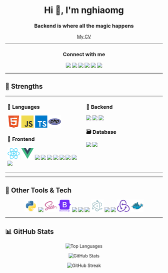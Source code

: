 <h1 align="center">Hi 👋, I'm nghiaomg</h1>
<h3 align="center">Backend is where all the magic happens</h3>
<p align="center">
  <a href="https://nghiaomg.site/" target="_blank">My CV</a>
</p>

---

<h3 align="center">Connect with me</h3>
<p align="center">
  <a href="https://codepen.io/nghiaomg" target="_blank"><img src="https://raw.githubusercontent.com/rahuldkjain/github-profile-readme-generator/master/src/images/icons/Social/codepen.svg" height="30" /></a>
  <a href="https://twitter.com/nghiaomg" target="_blank"><img src="https://raw.githubusercontent.com/rahuldkjain/github-profile-readme-generator/master/src/images/icons/Social/twitter.svg" height="30" /></a>
  <a href="https://stackoverflow.com/users/19759769" target="_blank"><img src="https://raw.githubusercontent.com/rahuldkjain/github-profile-readme-generator/master/src/images/icons/Social/stack-overflow.svg" height="30" /></a>
  <a href="https://fb.com/ltn166" target="_blank"><img src="https://raw.githubusercontent.com/rahuldkjain/github-profile-readme-generator/master/src/images/icons/Social/facebook.svg" height="30" /></a>
  <a href="https://instagram.com/nghiaomg" target="_blank"><img src="https://raw.githubusercontent.com/rahuldkjain/github-profile-readme-generator/master/src/images/icons/Social/instagram.svg" height="30" /></a>
  <a href="https://www.youtube.com/c/nghiaomg" target="_blank"><img src="https://raw.githubusercontent.com/rahuldkjain/github-profile-readme-generator/master/src/images/icons/Social/youtube.svg" height="30" /></a>
</p>

---

## 💪 Strengths

<table align="center">
<tr>
<td valign="top" width="50%">

### 🧠 Languages
<p>
  <img src="https://raw.githubusercontent.com/devicons/devicon/master/icons/html5/html5-original.svg" width="40" />
  <img src="https://raw.githubusercontent.com/devicons/devicon/master/icons/javascript/javascript-original.svg" width="40" />
  <img src="https://raw.githubusercontent.com/devicons/devicon/master/icons/typescript/typescript-original.svg" width="40" />
  <img src="https://raw.githubusercontent.com/devicons/devicon/master/icons/php/php-original.svg" width="40" />
</p>

### 🎨 Frontend
<p>
  <img src="https://raw.githubusercontent.com/devicons/devicon/master/icons/react/react-original.svg" width="40" />
  <img src="https://raw.githubusercontent.com/devicons/devicon/master/icons/vuejs/vuejs-original.svg" width="40" />
  <img src="https://cdn.worldvectorlogo.com/logos/nextjs-2.svg" width="40" />
  <img src="https://www.vectorlogo.zone/logos/nuxtjs/nuxtjs-icon.svg" width="40" />
  <img src="https://www.vectorlogo.zone/logos/tailwindcss/tailwindcss-icon.svg" width="40" />
  <img src="https://mui.com/static/logo.png" width="40" />
  <img src="https://encrypted-tbn0.gstatic.com/images?q=tbn:ANd9GcRN7iZ0mrOHd8-uAfFLcTL_NctfOeIyEbq1_K0KUYuNJ-rn1BF5lP3_OYjXeLjmpISVV40&usqp=CAU" width="40" />
  <img src="https://gw.alipayobjects.com/zos/rmsportal/KDpgvguMpGfqaHPjicRK.svg" width="40" />
  <img src="https://www.svgrepo.com/show/353527/bulma.svg" width="40" />
  <img src="https://www.svgrepo.com/show/452242/jquery.svg" width="40" />
</p>

</td>
<td valign="top" width="50%">

### 🧩 Backend
<p>
  <img src="https://www.svgrepo.com/show/303658/nodejs-1-logo.svg" width="40" />
  <img src="https://cdn.worldvectorlogo.com/logos/codeigniter.svg" width="40" />
  <img src="https://www.svgrepo.com/show/353724/express.svg" width="40" />
</p>

### 🗃️ Database
<p>
  <img src="https://www.svgrepo.com/show/303251/mysql-logo.svg" width="40" />
  <img src="https://www.svgrepo.com/show/331488/mongodb.svg" width="40" />
</p>

</td>
</tr>
</table>

---

## 🧰 Other Tools & Tech

<p align="center">
  <img src="https://raw.githubusercontent.com/devicons/devicon/master/icons/python/python-original.svg" width="40" />
  <img src="https://www.svgrepo.com/show/355038/golang.svg" width="40" />
  <img src="https://raw.githubusercontent.com/devicons/devicon/master/icons/sass/sass-original.svg" width="40" />
  <img src="https://raw.githubusercontent.com/devicons/devicon/master/icons/bootstrap/bootstrap-plain-wordmark.svg" width="40" />
  <img src="https://upload.wikimedia.org/wikipedia/commons/1/1b/Svelte_Logo.svg" width="40" />
  <img src="https://bestofjs.org/logos/vuetify.svg" width="40" />
  <img src="https://www.chartjs.org/media/logo-title.svg" width="40" />
  <img src="https://raw.githubusercontent.com/devicons/devicon/master/icons/electron/electron-original.svg" width="40" />
  <img src="https://www.vectorlogo.zone/logos/pptrdev/pptrdev-official.svg" width="40" />
  <img src="https://www.svgrepo.com/show/353985/laravel.svg" width="40" />
  <img src="https://raw.githubusercontent.com/devicons/devicon/master/icons/redux/redux-original.svg" width="40" />
  <img src="https://raw.githubusercontent.com/devicons/devicon/master/icons/docker/docker-original.svg" width="40" />
</p>

---

## 📊 GitHub Stats

<p align="center">
  <img src="https://github-readme-stats.vercel.app/api/top-langs?username=nghiaomg&show_icons=true&locale=en&layout=compact" alt="Top Languages" />
</p>
<p align="center">
  <img src="https://github-readme-stats.vercel.app/api?username=nghiaomg&show_icons=true&locale=en" alt="GitHub Stats" />
</p>
<p align="center">
  <img src="https://github-readme-streak-stats.herokuapp.com/?user=nghiaomg&" alt="GitHub Streak" />
</p>
